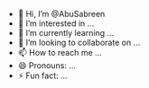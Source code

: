 - 👋 Hi, I’m @AbuSabreen
- 👀 I’m interested in ...
- 🌱 I’m currently learning ...
- 💞️ I’m looking to collaborate on ...
- 📫 How to reach me ...
- 😄 Pronouns: ...
- ⚡ Fun fact: ...

<!---
AbuSabreen/AbuSabreen is a ✨ special ✨ repository because its `README.md` (this file) appears on your GitHub profile.
You can click the Preview link to take a look at your changes.
--->
